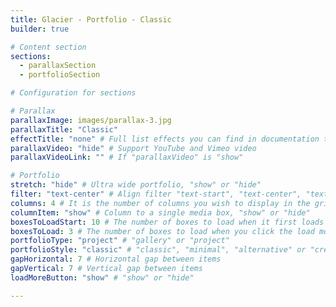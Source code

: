 ```yaml
---
title: Glacier - Portfolio - Classic
builder: true

# Content section
sections:
  - parallaxSection
  - portfolioSection

# Configuration for sections

# Parallax
parallaxImage: images/parallax-3.jpg
parallaxTitle: "Classic"
effectTitle: "none" # Full list effects you can find in documentation theme
parallaxVideo: "hide" # Support YouTube and Vimeo video 
parallaxVideoLink: "" # If "parallaxVideo" is "show"

# Portfolio
stretch: "hide" # Ultra wide portfolio, "show" or "hide"
filter: "text-center" # Align filter "text-start", "text-center", "text-end" or "d-none"
columns: 4 # It is the number of columns you wish to display in the grid
columnItem: "show" # Column to a single media box, "show" or "hide"
boxesToLoadStart: 10 # The number of boxes to load when it first loads the grid
boxesToLoad: 3 # The number of boxes to load when you click the load more button 
portfolioType: "project" # "gallery" or "project"
portfolioStyle: "classic" # "classic", "minimal", "alternative" or "creative"
gapHorizontal: 7 # Horizontal gap between items
gapVertical: 7 # Vertical gap between items
loadMoreButton: "show" # "show" or "hide"

---
```

